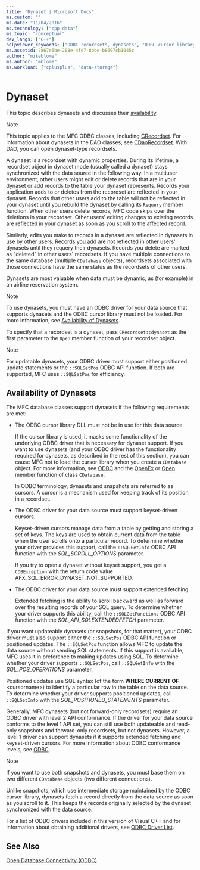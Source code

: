 ```yaml
---
title: "Dynaset | Microsoft Docs"
ms.custom: ""
ms.date: "11/04/2016"
ms.technology: ["cpp-data"]
ms.topic: "conceptual"
dev_langs: ["C++"]
helpviewer_keywords: ["ODBC recordsets, dynasets", "ODBC cursor library [ODBC], dynasets", "keyset-driven cursors in dynasets", "cursors [ODBC], keyset-driven cursors in dynasets", "cursor library [ODBC], dynaset availability", "recordsets [C++], dynasets", "dynasets"]
ms.assetid: 2867e6be-208e-4fe7-8bbe-b8697cb1045c
author: "mikeblome"
ms.author: "mblome"
ms.workload: ["cplusplus", "data-storage"]
---
```

# Dynaset

This topic describes dynasets and discusses their [availability](#_core_availability_of_dynasets).

> [!NOTE]
>  This topic applies to the MFC ODBC classes, including [CRecordset](../../mfc/reference/crecordset-class.md). For information about dynasets in the DAO classes, see [CDaoRecordset](../../mfc/reference/cdaorecordset-class.md). With DAO, you can open dynaset-type recordsets.

A dynaset is a recordset with dynamic properties. During its lifetime, a recordset object in dynaset mode (usually called a dynaset) stays synchronized with the data source in the following way. In a multiuser environment, other users might edit or delete records that are in your dynaset or add records to the table your dynaset represents. Records your application adds to or deletes from the recordset are reflected in your dynaset. Records that other users add to the table will not be reflected in your dynaset until you rebuild the dynaset by calling its `Requery` member function. When other users delete records, MFC code skips over the deletions in your recordset. Other users' editing changes to existing records are reflected in your dynaset as soon as you scroll to the affected record.

Similarly, edits you make to records in a dynaset are reflected in dynasets in use by other users. Records you add are not reflected in other users' dynasets until they requery their dynasets. Records you delete are marked as "deleted" in other users' recordsets. If you have multiple connections to the same database (multiple `CDatabase` objects), recordsets associated with those connections have the same status as the recordsets of other users.

Dynasets are most valuable when data must be dynamic, as (for example) in an airline reservation system.

> [!NOTE]
> To use dynasets, you must have an ODBC driver for your data source that supports dynasets and the ODBC cursor library must not be loaded. For more information, see [Availability of Dynasets](#_core_availability_of_dynasets).

To specify that a recordset is a dynaset, pass `CRecordset::dynaset` as the first parameter to the `Open` member function of your recordset object.

> [!NOTE]
> For updatable dynasets, your ODBC driver must support either positioned update statements or the `::SQLSetPos` ODBC API function. If both are supported, MFC uses `::SQLSetPos` for efficiency.

##  <a name="_core_availability_of_dynasets"></a> Availability of Dynasets

The MFC database classes support dynasets if the following requirements are met:

- The ODBC cursor library DLL must not be in use for this data source.

   If the cursor library is used, it masks some functionality of the underlying ODBC driver that is necessary for dynaset support. If you want to use dynasets (and your ODBC driver has the functionality required for dynasets, as described in the rest of this section), you can cause MFC not to load the cursor library when you create a `CDatabase` object. For more information, see [ODBC](../../data/odbc/odbc-basics.md) and the [OpenEx](../../mfc/reference/cdatabase-class.md#openex) or [Open](../../mfc/reference/cdatabase-class.md#open) member function of class `CDatabase`.

   In ODBC terminology, dynasets and snapshots are referred to as cursors. A cursor is a mechanism used for keeping track of its position in a recordset.

- The ODBC driver for your data source must support keyset-driven cursors.

   Keyset-driven cursors manage data from a table by getting and storing a set of keys. The keys are used to obtain current data from the table when the user scrolls onto a particular record. To determine whether your driver provides this support, call the `::SQLGetInfo` ODBC API function with the *SQL_SCROLL_OPTIONS* parameter.

   If you try to open a dynaset without keyset support, you get a `CDBException` with the return code value AFX_SQL_ERROR_DYNASET_NOT_SUPPORTED.

- The ODBC driver for your data source must support extended fetching.

   Extended fetching is the ability to scroll backward as well as forward over the resulting records of your SQL query. To determine whether your driver supports this ability, call the `::SQLGetFunctions` ODBC API function with the *SQL_API_SQLEXTENDEDFETCH* parameter.

If you want updateable dynasets (or snapshots, for that matter), your ODBC driver must also support either the `::SQLSetPos` ODBC API function or positioned updates. The `::SQLSetPos` function allows MFC to update the data source without sending SQL statements. If this support is available, MFC uses it in preference to making updates using SQL. To determine whether your driver supports `::SQLSetPos`, call `::SQLGetInfo` with the *SQL_POS_OPERATIONS* parameter.

Positioned updates use SQL syntax (of the form **WHERE CURRENT OF** \<cursorname>) to identify a particular row in the table on the data source. To determine whether your driver supports positioned updates, call `::SQLGetInfo` with the *SQL_POSITIONED_STATEMENTS* parameter.

Generally, MFC dynasets (but not forward-only recordsets) require an ODBC driver with level 2 API conformance. If the driver for your data source conforms to the level 1 API set, you can still use both updateable and read-only snapshots and forward-only recordsets, but not dynasets. However, a level 1 driver can support dynasets if it supports extended fetching and keyset-driven cursors. For more information about ODBC conformance levels, see [ODBC](../../data/odbc/odbc-basics.md).

> [!NOTE]
> If you want to use both snapshots and dynasets, you must base them on two different `CDatabase` objects (two different connections).

Unlike snapshots, which use intermediate storage maintained by the ODBC cursor library, dynasets fetch a record directly from the data source as soon as you scroll to it. This keeps the records originally selected by the dynaset synchronized with the data source.

For a list of ODBC drivers included in this version of Visual C++ and for information about obtaining additional drivers, see [ODBC Driver List](../../data/odbc/odbc-driver-list.md).

## See Also

[Open Database Connectivity (ODBC)](../../data/odbc/open-database-connectivity-odbc.md)